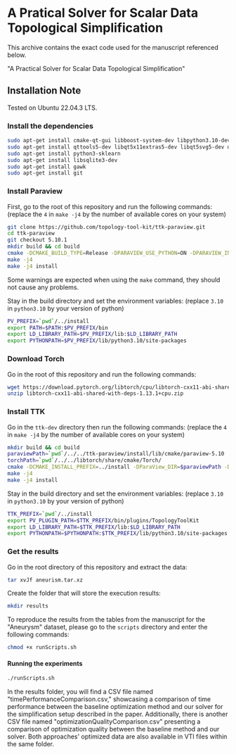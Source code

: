 # A Pratical Solver for Scalar Data Topological Simplification

This archive contains the exact code used for the manuscript referenced below.

"A Practical Solver for Scalar Data Topological Simplification"


## Installation Note

Tested on Ubuntu 22.04.3 LTS.


### Install the dependencies

```bash
sudo apt-get install cmake-qt-gui libboost-system-dev libpython3.10-dev libxt-dev libxcursor-dev libopengl-dev
sudo apt-get install qttools5-dev libqt5x11extras5-dev libqt5svg5-dev qtxmlpatterns5-dev-tools 
sudo apt-get install python3-sklearn 
sudo apt-get install libsqlite3-dev 
sudo apt-get install gawk
sudo apt-get install git
```

### Install Paraview

First, go to the root of this repository and run the following commands:
(replace the `4` in `make -j4` by the number of available cores on your system)

```bash
git clone https://github.com/topology-tool-kit/ttk-paraview.git
cd ttk-paraview
git checkout 5.10.1
mkdir build && cd build
cmake -DCMAKE_BUILD_TYPE=Release -DPARAVIEW_USE_PYTHON=ON -DPARAVIEW_INSTALL_DEVELOPMENT_FILES=ON -DCMAKE_INSTALL_PREFIX=../install ..
make -j4
make -j4 install
```

Some warnings are expected when using the `make` command, they should not cause any problems.

Stay in the build directory and set the environment variables:
(replace `3.10` in `python3.10` by your version of python)

```bash
PV_PREFIX=`pwd`/../install
export PATH=$PATH:$PV_PREFIX/bin
export LD_LIBRARY_PATH=$PV_PREFIX/lib:$LD_LIBRARY_PATH
export PYTHONPATH=$PV_PREFIX/lib/python3.10/site-packages
```

### Download Torch

Go in the root of this repository and run the following commands:

```bash
wget https://download.pytorch.org/libtorch/cpu/libtorch-cxx11-abi-shared-with-deps-1.13.1%2Bcpu.zip
unzip libtorch-cxx11-abi-shared-with-deps-1.13.1+cpu.zip
```


### Install TTK

Go in the `ttk-dev` directory then run the following commands:
(replace the `4` in `make -j4` by the number of available cores on your system)

```bash
mkdir build && cd build
paraviewPath=`pwd`/../../ttk-paraview/install/lib/cmake/paraview-5.10
torchPath=`pwd`/../../libtorch/share/cmake/Torch/
cmake -DCMAKE_INSTALL_PREFIX=../install -DParaView_DIR=$paraviewPath -DTorch_DIR=$torchPath ..
make -j4
make -j4 install
```

Stay in the build directory and set the environment variables:
(replace `3.10` in `python3.10` by your version of python)

```bash
TTK_PREFIX=`pwd`/../install
export PV_PLUGIN_PATH=$TTK_PREFIX/bin/plugins/TopologyToolKit
export LD_LIBRARY_PATH=$TTK_PREFIX/lib:$LD_LIBRARY_PATH
export PYTHONPATH=$PYTHONPATH:$TTK_PREFIX/lib/python3.10/site-packages
```

### Get the results

Go in the root directory of this repository and extract the data:

```bash
tar xvJf aneurism.tar.xz
```

Create the folder that will store the execution results:

```bash
mkdir results
```

To reproduce the results from the tables from the manuscript for the "Aneurysm" dataset, please go to the `scripts` directory and enter the following commands:

```bash
chmod +x runScripts.sh
```

#### Running the experiments

```bash
./runScripts.sh
```

In the results folder, you will find a CSV file named "timePerformanceComparison.csv," showcasing a comparison of time performance between the baseline optimization method and our solver for the simplification setup described in the paper. Additionally, there is another CSV file named "optimizationQualityComparison.csv" presenting a comparison of optimization quality between the baseline method and our solver. Both approaches' optimized data are also available in VTI files within the same folder.
